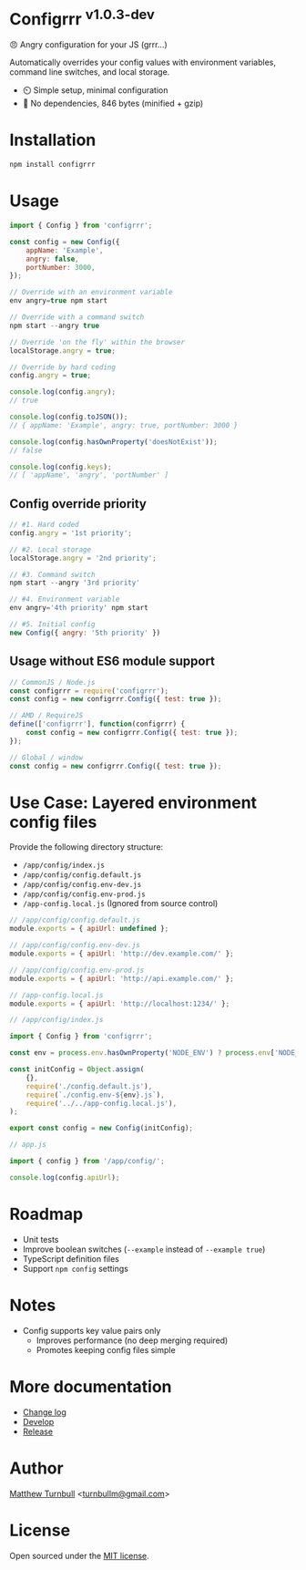 # Configrrr <sup>v1.0.3-dev</sup>

:angry: Angry configuration for your JS (grrr...)

Automatically overrides your config values with environment variables, command line switches, and local storage.

- :timer_clock: Simple setup, minimal configuration
- :hatched_chick: No dependencies, 846 bytes (minified + gzip)

# Installation

```bash
npm install configrrr
```

# Usage

```javascript
import { Config } from 'configrrr';

const config = new Config({
	appName: 'Example',
	angry: false,
	portNumber: 3000,
});
```

```javascript
// Override with an environment variable
env angry=true npm start

// Override with a command switch
npm start --angry true

// Override 'on the fly' within the browser
localStorage.angry = true;

// Override by hard coding
config.angry = true;
```

```javascript
console.log(config.angry);
// true

console.log(config.toJSON());
// { appName: 'Example', angry: true, portNumber: 3000 }

console.log(config.hasOwnProperty('doesNotExist'));
// false

console.log(config.keys);
// [ 'appName', 'angry', 'portNumber' ]
```

## Config override priority

```javascript
// #1. Hard coded
config.angry = '1st priority';

// #2. Local storage
localStorage.angry = '2nd priority';

// #3. Command switch
npm start --angry '3rd priority'

// #4. Environment variable
env angry='4th priority' npm start

// #5. Initial config
new Config({ angry: '5th priority' })
```

## Usage without ES6 module support

```javascript
// CommonJS / Node.js
const configrrr = require('configrrr');
const config = new configrrr.Config({ test: true });

// AMD / RequireJS 
define(['configrrr'], function(configrrr) {
	const config = new configrrr.Config({ test: true });
});

// Global / window
const config = new configrrr.Config({ test: true });
```

# Use Case: Layered environment config files

Provide the following directory structure:

- `/app/config/index.js`
- `/app/config/config.default.js`
- `/app/config/config.env-dev.js`
- `/app/config/config.env-prod.js`
- `/app-config.local.js` (Ignored from source control)

```javascript
// /app/config/config.default.js
module.exports = { apiUrl: undefined };

// /app/config/config.env-dev.js
module.exports = { apiUrl: 'http://dev.example.com/' };

// /app/config/config.env-prod.js
module.exports = { apiUrl: 'http://api.example.com/' };

// /app-config.local.js
module.exports = { apiUrl: 'http://localhost:1234/' };
```

```javascript
// /app/config/index.js

import { Config } from 'configrrr';

const env = process.env.hasOwnProperty('NODE_ENV') ? process.env['NODE_ENV'] : 'dev';

const initConfig = Object.assign(
	{},
	require('./config.default.js'),
	require(`./config.env-${env}.js`),
	require('../../app-config.local.js'),
);

export const config = new Config(initConfig);
```

```javascript
// app.js

import { config } from '/app/config/';

console.log(config.apiUrl);
```

# Roadmap

- Unit tests
- Improve boolean switches (`--example` instead of `--example true`)
- TypeScript definition files
- Support `npm config` settings

# Notes

- Config supports key value pairs only
	- Improves performance (no deep merging required)
	- Promotes keeping config files simple

# More documentation

- [Change log](CHANGELOG.md)
- [Develop](docs/develop.md)
- [Release](docs/release.md)

# Author

[Matthew Turnbull](http://turnbullm.com) <[turnbullm@gmail.com](mailto:turnbullm@gmail.com)>

# License

Open sourced under the [MIT license](http://turnbullm.mit-license.org/).
